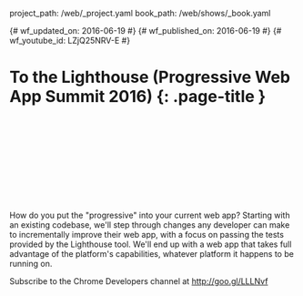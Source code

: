 project_path: /web/_project.yaml
book_path: /web/shows/_book.yaml

{# wf_updated_on: 2016-06-19 #}
{# wf_published_on: 2016-06-19 #}
{# wf_youtube_id: LZjQ25NRV-E #}

# To the Lighthouse (Progressive Web App Summit 2016) {: .page-title }


<div class="video-wrapper">
  <iframe class="devsite-embedded-youtube-video" data-video-id="LZjQ25NRV-E"
          data-autohide="1" data-showinfo="0" frameborder="0" allowfullscreen>
  </iframe>
</div>


How do you put the "progressive" into your current web app? Starting with an existing codebase, we'll step through changes any developer can make to incrementally improve their web app, with a focus on passing the tests provided by the Lighthouse tool. We'll end up with a web app that takes full advantage of the platform's capabilities, whatever platform it happens to be running on.

Subscribe to the Chrome Developers channel at http://goo.gl/LLLNvf
